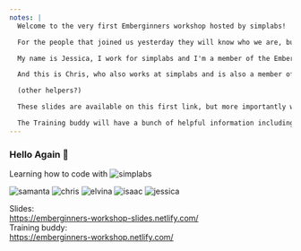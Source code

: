 ```yaml
---
notes: |
  Welcome to the very first Emberginners workshop hosted by simplabs!

  For the people that joined us yesterday they will know who we are, but I'll introduce myself again for anyone that couldn't make it!

  My name is Jessica, I work for simplabs and I'm a member of the Ember Core Learning Team.

  And this is Chris, who also works at simplabs and is also a member of the Ember Core Learning Team

  (other helpers?)

  These slides are available on this first link, but more importantly we also have this cool thing called a Training Buddy on this second link. I want everyone to open this now.

  The Training buddy will have a bunch of helpful information including all the commands and code that we're going to be using today so you can just copy and paste from there. If everyone has it open then we can get started
---
```

### Hello Again 👋

Learning how to code with ![simplabs](/images/simplabs-white.png)<!-- .element style="border: 0; background: None; box-shadow: None; width: 200px; margin: 0; vertical-align: middle;" -->

![samanta](/images/samanta.jpg)<!-- .element style="height: 150px; margin: 0 15px" -->
![chris](/images/chris.jpeg)<!-- .element style="height: 150px; margin: 0 15px" -->
![elvina](/images/elvina.jpeg)<!-- .element style="height: 150px; margin: 0 15px" -->
![isaac](/images/isaac.jpeg)<!-- .element style="height: 150px; margin: 0 15px" -->
![jessica](/images/jessica.jpeg)<!-- .element style="height: 150px; margin: 0 15px" -->

Slides:
<br>
https://emberginners-workshop-slides.netlify.com/
<br>
Training buddy:
<br>
https://emberginners-workshop.netlify.com/
